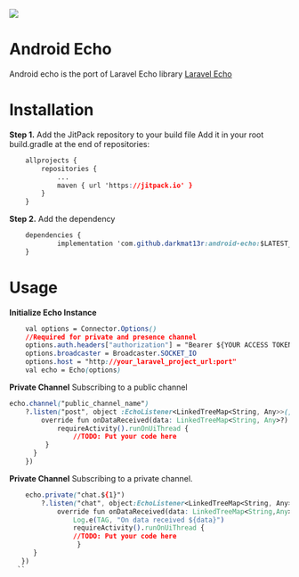 [![](https://jitpack.io/v/darkmat13r/android-echo.svg)](https://jitpack.io/#darkmat13r/android-echo)
# Android  Echo

Android echo is the port of Laravel Echo library
[Laravel Echo](https://github.com/laravel/echo)

# Installation
**Step 1.** Add the JitPack repository to your build file
Add it in your root build.gradle at the end of repositories:

```css
	allprojects {
		repositories {
			...
			maven { url 'https://jitpack.io' }
		}
	}
```

**Step 2.**  Add the dependency

```css
	dependencies {
	        implementation 'com.github.darkmat13r:android-echo:$LATEST_VERSION'
	}
```

# Usage

**Initialize Echo Instance**
```css
    val options = Connector.Options()  
    //Required for private and presence channel
    options.auth.headers["authorization"] = "Bearer ${YOUR ACCESS TOKEN}"  
    options.broadcaster = Broadcaster.SOCKET_IO  
    options.host = "http://your_laravel_project_url:port"  
    val echo = Echo(options)
```
**Private Channel**
Subscribing to a public channel
```css
echo.channel("public_channel_name")  
    ?.listen("post", object :EchoListener<LinkedTreeMap<String, Any>>(){  
        override fun onDataReceived(data: LinkedTreeMap<String, Any>?) {  
            requireActivity().runOnUiThread {  
                //TODO: Put your code here
	     } 
	  }  
    })
```

**Private Channel**
Subscribing to a private channel. 
```css
    echo.private("chat.${1}")  
        ?.listen("chat", object:EchoListener<LinkedTreeMap<String, Any>>(){  
            override fun onDataReceived(data: LinkedTreeMap<String,Any>?) {  
                Log.e(TAG, "On data received ${data}")  
                requireActivity().runOnUiThread {  
                //TODO: Put your code here
	             }  
	  }  
   })
  ``
